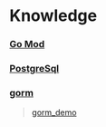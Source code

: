 # Knowledge

### [Go Mod](base/go_mod.md)
### [PostgreSql](gorm/PostgreSQL.md)
### [gorm](gorm/gorm.md) 
> [gorm_demo](gorm/gorm.go)